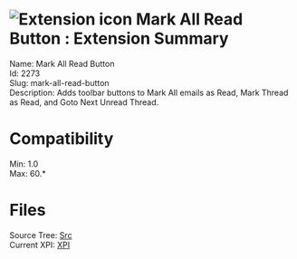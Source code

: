 # ![Extension icon](https://addons.thunderbird.net/user-media/addon_icons/2/2273-64.png?modified=1544208754) Mark All Read Button : Extension Summary

Name: Mark All Read Button  
Id: 2273  
Slug: mark-all-read-button  
Description: Adds toolbar buttons to Mark All emails as Read, Mark Thread as Read, and Goto Next Unread Thread.
  

# Compatibility
Min: 1.0  
Max: 60.*  

# Files

Source Tree: [Src](C:/Dev/Thunderbird/ThunderKdB/xall/x60/2273-mark-all-read-button/src)  
Current XPI: [XPI](C:/Dev/Thunderbird/ThunderKdB/xall/x60/2273-mark-all-read-button/xpi)  



